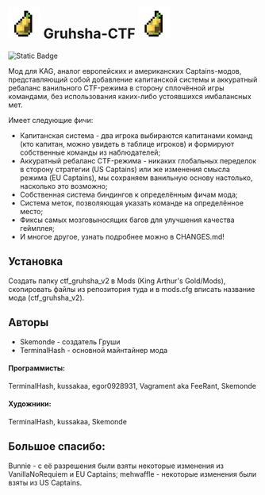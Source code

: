 # ![grusha](Base/Sprites/Common/grusha.png) Gruhsha-CTF ![grusha](Base/Sprites/Common/grusha.png)
![Static Badge](https://img.shields.io/badge/version-v2.16b4-%23ad7fa8?style=plastic)

Мод для KAG, аналог европейских и американских Captains-модов, представляющий собой добавление капитанской системы и аккуратный ребаланс ванильного CTF-режима в сторону сплочённой игры командами, без использования каких-либо устоявшихся имбалансных мет.

Имеет следующие фичи:
- Капитанская система - два игрока выбираются капитанами команд (кто капитан, можно увидеть в таблице игроков) и формируют собственные команды из наблюдателей;
- Аккуратный ребаланс CTF-режима - никаких глобальных переделок в сторону стратегии (US Captains) или же изменения смысла режима (EU Captains), мы сохраняем ванильную основу настолько, насколько это возможно;
- Собственная система биндингов к определённым фичам мода;
- Система меток, позволяющая указать команде на определённое место;
- Фиксы самых мозговыносящих багов для улучшения качества геймплея;
- И многое другое, узнать подробнее можно в CHANGES.md!

## Установка
Создать папку ctf_gruhsha_v2 в Mods (King Arthur's Gold/Mods), скопировать файлы из репозитория туда и в mods.cfg вписать название мода (ctf_gruhsha_v2).

## Авторы
- Skemonde - создатель Груши
- TerminalHash - основной майнтайнер мода

#### Программисты:
TerminalHash, kussakaa, egor0928931, Vagrament aka FeeRant, Skemonde

#### Художники:
TerminalHash, kussakaa, Skemonde

## Большое спасибо:
Bunnie - с её разрешения были взяты некоторые изменения из VanillaNoRequiem и EU Captains;
mehwaffle - некоторые изменения были взяты из US Captains.

